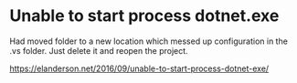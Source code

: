 ﻿# Unable to start process dotnet.exe

Had moved folder to a new location which messed up configuration in the
.vs folder. Just delete it and reopen the project.

https://elanderson.net/2016/09/unable-to-start-process-dotnet-exe/